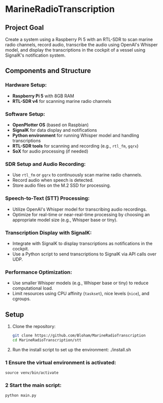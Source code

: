 # MarineRadioTranscription

## Project Goal
Create a system using a Raspberry Pi 5 with an RTL-SDR to scan marine radio channels, record audio, transcribe the audio using OpenAI's Whisper model, and display the transcriptions in the cockpit of a vessel using SignalK's notification system.

## Components and Structure

### Hardware Setup:
- **Raspberry Pi 5** with 8GB RAM
- **RTL-SDR v4** for scanning marine radio channels

### Software Setup:
- **OpenPlotter OS** (based on Raspbian)
- **SignalK** for data display and notifications
- **Python environment** for running Whisper model and handling transcriptions
- **RTL-SDR tools** for scanning and recording (e.g., `rtl_fm`, `gqrx`)
- **SoX** for audio processing (if needed)

### SDR Setup and Audio Recording:
- Use `rtl_fm` or `gqrx` to continuously scan marine radio channels.
- Record audio when speech is detected.
- Store audio files on the M.2 SSD for processing.

### Speech-to-Text (STT) Processing:
- Utilize OpenAI's Whisper model for transcribing audio recordings.
- Optimize for real-time or near-real-time processing by choosing an appropriate model size (e.g., Whisper base or tiny).

### Transcription Display with SignalK:
- Integrate with SignalK to display transcriptions as notifications in the cockpit.
- Use a Python script to send transcriptions to SignalK via API calls over UDP.

### Performance Optimization:
- Use smaller Whisper models (e.g., Whisper base or tiny) to reduce computational load.
- Limit resources using CPU affinity (`taskset`), nice levels (`nice`), and cgroups.


## Setup

1. Clone the repository:
   ```bash
   git clone https://github.com/Bloham/MarineRadioTranscription
   cd MarineRadioTranscription/stt

2. Run the install script to set up the environment:
   ./install.sh


### 1 Ensure the virtual environment is activated:

    source venv/bin/activate

### 2 Start the main script:

    python main.py